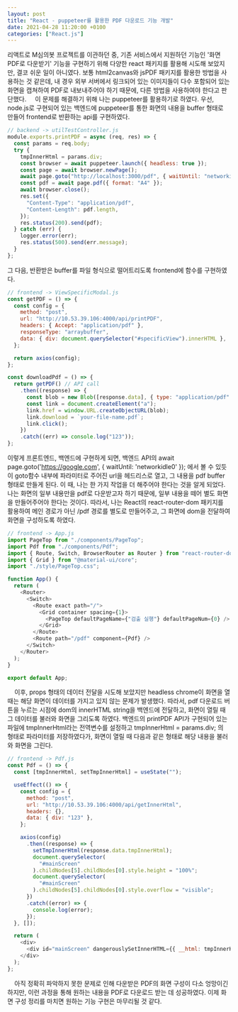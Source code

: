 ```yaml
---
layout: post
title: "React - puppeteer를 활용한 PDF 다운로드 기능 개발"
date: 2021-04-28 11:20:00 +0100
categories: ["React.js"]
---
```


리액트로 M심의봇 프로젝트를 이관하던 중, 기존 서비스에서 지원하던 기능인 '화면 PDF로 다운받기' 기능을 구현하기 위해 다양한 react 패키지를 활용해
시도해 보았지만, 결코 쉬운 일이 아니였다.
보통 html2canvas와 jsPDF 패키지를 활용한 방법을 사용하는 것 같은데, 내 경우 외부 서버에서 링크되어 있는 이미지들이 다수 포함되어 있는 화면을
캡쳐하여 PDF로 내보내주어야 하기 때문에, 다른 방법을 사용하여야 한다고 판단했다.
&nbsp;
&nbsp;
이 문제를 해결하기 위해 나는 puppeteer를 활용하기로 하였다. 우선, node.js로 구현되어 있는 백엔드에 puppeteer를 통한 화면의 내용을 buffer 형태로
만들어 frontend로 반환하는 api를 구현하였다.
&nbsp;
&nbsp;

```js
// backend -> utilTestController.js
module.exports.printPDF = async (req, res) => {
  const params = req.body;
  try {
    tmpInnerHtml = params.div;
    const browser = await puppeteer.launch({ headless: true });
    const page = await browser.newPage();
    await page.goto("http://localhost:3000/pdf", { waitUntil: "networkidle0" });
    const pdf = await page.pdf({ format: "A4" });
    await browser.close();
    res.set({
      "Content-Type": "application/pdf",
      "Content-Length": pdf.length,
    });
    res.status(200).send(pdf);
  } catch (err) {
    logger.error(err);
    res.status(500).send(err.message);
  }
};
```

그 다음, 반환받은 buffer를 파일 형식으로 떨어트리도록 frontend에 함수를 구현하였다.

```js
// frontend -> ViewSpecificModal.js
const getPDF = () => {
  const config = {
    method: "post",
    url: "http://10.53.39.106:4000/api/printPDF",
    headers: { Accept: "application/pdf" },
    responseType: "arraybuffer",
    data: { div: document.querySelector("#specificView").innerHTML },
  };

  return axios(config);
};

const downloadPdf = () => {
  return getPDF() // API call
    .then((response) => {
      const blob = new Blob([response.data], { type: "application/pdf" });
      const link = document.createElement("a");
      link.href = window.URL.createObjectURL(blob);
      link.download = `your-file-name.pdf`;
      link.click();
    })
    .catch((err) => console.log("123"));
};
```

이렇게 프론트엔드, 백엔드에 구현하게 되면, 백엔드 API의
await page.goto('https://google.com', { waitUntil: 'networkidle0' });
에서 볼 수 있듯이 goto함수 내부에 파라미터로 주어진 url을 헤드리스로 열고, 그 내용을 pdf buffer 형태로 만들게 된다.
이 때, 나는 한 가지 작업을 더 해주어야 한다는 것을 알게 되었다. 나는 화면의 일부 내용만을 pdf로 다운받고자 하기 때문에,
일부 내용을 떼어 별도 화면을 만들어주어야 한다는 것이다. 따라서, 나는 React의 react-router-dom 패키지를 활용하여
메인 경로가 아닌 /pdf 경로를 별도로 만들어주고, 그 화면에 dom을 전달하여 화면을 구성하도록 하였다.

```js
// frontend -> App.js
import PageTop from "./components/PageTop";
import Pdf from "./components/Pdf";
import { Route, Switch, BrowserRouter as Router } from "react-router-dom";
import { Grid } from "@material-ui/core";
import "./style/PageTop.css";

function App() {
  return (
    <Router>
      <Switch>
        <Route exact path="/">
          <Grid container spacing={1}>
            <PageTop defaultPageName={"검출 실행"} defaultPageNum={0} />
          </Grid>
        </Route>
        <Route path="/pdf" component={Pdf} />
      </Switch>
    </Router>
  );
}

export default App;
```

&nbsp;
&nbsp;
이후, props 형태의 데이터 전달을 시도해 보았지만 headless chrome이 화면을 열 때는 해당 화면이 데이터를 가지고 있지 않는 문제가 발생했다.
따라서, pdf 다운로드 버튼을 누르는 시점에 dom의 innerHTML string을 백엔드에 전달하고, 화면이 열릴 때 그 데이터를 불러와 화면을 그리도록 하였다.
백엔드의 printPDF API가 구현되어 있는 파일에 tmpInnerHtml라는 전역변수를 설정하고 tmpInnerHtml = params.div; 의 형태로
파라미터를 저장하였다가, 화면이 열릴 때 다음과 같은 형태로 해당 내용을 불러와 화면을 그린다.
&nbsp;
&nbsp;

```js
// frontend -> Pdf.js
const Pdf = () => {
  const [tmpInnerHtml, setTmpInnerHtml] = useState("");

  useEffect(() => {
    const config = {
      method: "post",
      url: "http://10.53.39.106:4000/api/getInnerHtml",
      headers: {},
      data: { div: "123" },
    };

    axios(config)
      .then((response) => {
        setTmpInnerHtml(response.data.tmpInnerHtml);
        document.querySelector(
          "#mainScreen"
        ).childNodes[5].childNodes[0].style.height = "100%";
        document.querySelector(
          "#mainScreen"
        ).childNodes[5].childNodes[0].style.overflow = "visible";
      })
      .catch((error) => {
        console.log(error);
      });
  }, []);

  return (
    <div>
      <div id="mainScreen" dangerouslySetInnerHTML={{ __html: tmpInnerHtml }} />
    </div>
  );
};
```

&nbsp;
&nbsp;
아직 정확히 파악하지 못한 문제로 인해 다운받은 PDF의 화면 구성이 다소 엉망이긴 하지만, 이런 과정을 통해 원하는 내용을 PDF로 다운로드 받는 데 성공하였다.
이제 화면 구성 정리를 마치면 원하는 기능 구현은 마무리될 것 같다.
